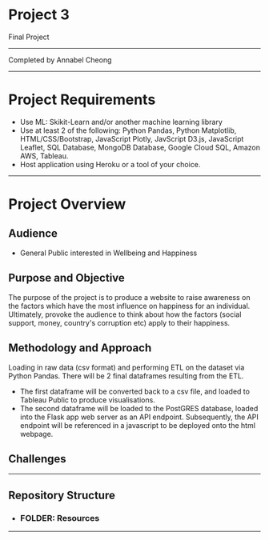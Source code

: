 # Project 3

Final Project 
*************************
Completed by Annabel Cheong

*************************
# Project Requirements

- Use ML: Skikit-Learn and/or another machine learning library
- Use at least 2 of the following: Python Pandas, Python Matplotlib, HTML/CSS/Bootstrap, JavaScript Plotly, JavScript D3.js, JavaScript Leaflet, SQL Database, MongoDB Database, Google Cloud SQL, Amazon AWS, Tableau. 
- Host application using Heroku or a tool of your choice.

*************************
# Project Overview
## Audience
- General Public interested in Wellbeing and Happiness

## Purpose and Objective
The purpose of the project is to produce a website to raise awareness on the factors which have the most influence on happiness for an individual. Ultimately, provoke the audience to think about how the factors (social support, money, country's corruption etc) apply to their happiness.

## Methodology and Approach 
Loading in raw data (csv format) and performing ETL on the dataset via Python Pandas. There will be 2 final dataframes resulting from the ETL. 
- The first dataframe will be converted back to a csv file, and loaded to Tableau Public to produce visualisations. 
- The second dataframe will be loaded to the PostGRES database, loaded into the Flask app web server as an API endpoint. Subsequently, the API endpoint will be referenced in a javascript to be deployed onto the html webpage. 

## Challenges

------------------------
## Repository Structure
- ### FOLDER: Resources




*************************